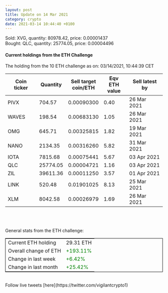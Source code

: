 ```yaml
---
layout: post
title: Update on 14 Mar 2021
category: crypto
date: 2021-03-14 10:44:40 +0100
---
```

<!-- Global site tag (gtag.js) - Google Analytics -->
<script async src="https://www.googletagmanager.com/gtag/js?id=UA-103831149-5"></script>
<script>
  window.dataLayer = window.dataLayer || [];
  function gtag(){dataLayer.push(arguments);}
  gtag('js', new Date());

  gtag('config', 'UA-103831149-5');
</script>
Sold: XVG, quantity:     80978.42, price:   0.00001437<br>Bought: QLC, quantity:     25774.05, price:   0.00004496<br>

#### Current holdings from the ETH Challenge

The holding from the 10 ETH challenge as on: 03/14/2021, 10:44:39 CET

|Coin ticker|Quantity|Sell target<br>coin/ETH|Eqv ETH<br>value|Sell latest by|
|-----------|--------|-----------|-----------|--------------|
PIVX|704.57|  0.00090300|0.40|26 Mar 2021|
WAVES|198.54|  0.00683130|1.05|26 Mar 2021|
OMG|645.71|  0.00325815|1.82|19 Mar 2021|
NANO|2134.35|  0.00316260|5.82|31 Mar 2021|
IOTA|7815.68|  0.00075441|5.67|03 Apr 2021|
QLC|25774.05|  0.00004721|1.16|03 Apr 2021|
ZIL|39611.36|  0.00011250|3.57|01 Apr 2021|
LINK|520.48|  0.01901025|8.13|25 Mar 2021|
XLM|8042.58|  0.00026979|1.69|26 Mar 2021|

<br>
<br>
<br>
General stats from the ETH challenge:

<table style="border:1px solid black;margin-left:auto;margin-right:auto;">
	<tbody>
	<tr>
		<td>Current ETH holding</td>
		<td>     29.31 ETH</td>
	</tr>
	<tr>
		<td>Overall change of ETH</td>
		<td><font color="green">+193.11%</font></td>
	</tr>
	<tr>
		<td>Change in last week</td>
		<td><font color="green">+6.42%</font></td>
	</tr>
	<tr>
		<td>Change in last month</td>
		<td><font color="green">+25.42%</font></td>
	</tr>
	</tbody>
</table>

<br>
Follow live tweets [here](https://twitter.com/vigilantcrypto1)
<br>
<br>
